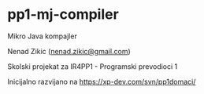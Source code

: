 # pp1-mj-compiler
Mikro Java kompajler

Nenad Zikic (nenad.zikic@gmail.com)

Skolski projekat za IR4PP1 - Programski prevodioci 1

Inicijalno razvijano na https://xp-dev.com/svn/pp1domaci/
